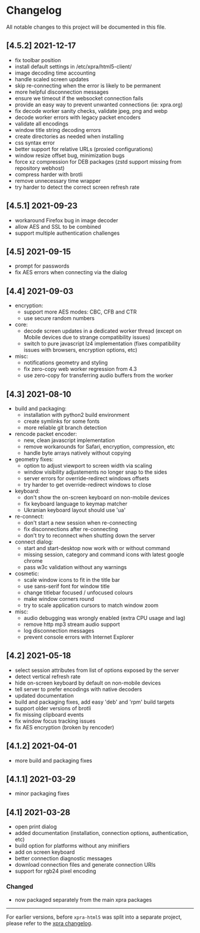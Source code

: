 # Changelog

All notable changes to this project will be documented in this file.

## [4.5.2] 2021-12-17
* fix toolbar position
* install default settings in /etc/xpra/html5-client/
* image decoding time accounting
* handle scaled screen updates
* skip re-connecting when the error is likely to be permanent
* more helpful disconnection messages
* ensure we timeout if the websocket connection fails
* provide an easy way to prevent unwanted connections (ie: xpra.org)
* fix decode worker sanity checks, validate jpeg, png and webp
* decode worker errors with legacy packet encoders
* validate all encodings
* window title string decoding errors
* create directories as needed when installing
* css syntax error
* better support for relative URLs (proxied configurations)
* window resize offset bug, minimization bugs
* force xz compression for DEB packages (zstd support missing from repository webhost)
* compress harder with brotli
* remove unnecessary time wrapper
* try harder to detect the correct screen refresh rate

## [4.5.1] 2021-09-23
* workaround Firefox bug in image decoder
* allow AES and SSL to be combined
* support multiple authentication challenges

## [4.5] 2021-09-15
* prompt for passwords
* fix AES errors when connecting via the dialog

## [4.4] 2021-09-03
* encryption:
    * support more AES modes: CBC, CFB and CTR
    * use secure random numbers
* core:
    * decode screen updates in a dedicated worker thread
      (except on Mobile devices due to strange compatibility issues)
    * switch to pure javascript lz4 implementation
      (fixes compatibility issues with browsers, encryption options, etc)
* misc:
    * notifications geometry and styling
    * fix zero-copy web worker regression from 4.3
    * use zero-copy for transferring audio buffers from the worker

## [4.3] 2021-08-10
* build and packaging:
    * installation with python2 build environment
    * create symlinks for some fonts
    * more reliable git branch detection
* rencode packet encoder:
    * new, clean javascript implementation
    * remove workarounds for Safari, encryption, compression, etc
    * handle byte arrays natively without copying
* geometry fixes:
    * option to adjust viewport to screen width via scaling
    * window visibility adjustements no longer snap to the sides
    * server errors for override-redirect windows offsets
    * try harder to get override-redirect windows to close
* keyboard:
    * don't show the on-screen keyboard on non-mobile devices
    * fix keyboard language to keymap matcher
    * Ukranian keyboard layout should use 'ua'
* re-connect:
    * don't start a new session when re-connecting
    * fix disconnections after re-connecting
    * don't try to reconnect when shutting down the server
* connect dialog:
    * start and start-desktop now work with or without command
    * missing session, category and command icons with latest google chrome
    * pass w3c validation without any warnings
* cosmetic:
    * scale window icons to fit in the title bar
    * use sans-serif font for window title
    * change titlebar focused / unfocused colours
    * make window corners round
    * try to scale application cursors to match window zoom
* misc:
    * audio debugging was wrongly enabled (extra CPU usage and lag)
    * remove http mp3 stream audio support
    * log disconnection messages
    * prevent console errors with Internet Explorer


## [4.2] 2021-05-18
* select session attributes from list of options exposed by the server
* detect vertical refresh rate
* hide on-screen keyboard by default on non-mobile devices
* tell server to prefer encodings with native decoders
* updated documentation
* build and packaging fixes, add easy 'deb' and 'rpm' build targets
* support older versions of brotli
* fix missing clipboard events
* fix window focus tracking issues
* fix AES encryption (broken by rencoder)

## [4.1.2] 2021-04-01
* more build and packaging fixes

## [4.1.1] 2021-03-29
* minor packaging fixes

## [4.1] 2021-03-28
* open print dialog
* added documentation (installation, connection options, authentication, etc)
* build option for platforms without any minifiers
* add on screen keyboard
* better connection diagnostic messages
* download connection files and generate connection URIs
* support for rgb24 pixel encoding

### Changed 

- now packaged separately from the main xpra packages


---

For earlier versions, before `xpra-html5` was split into a separate project, please refer to the [xpra changelog](https://github.com/Xpra-org/xpra/blob/master/docs/CHANGELOG.md).
